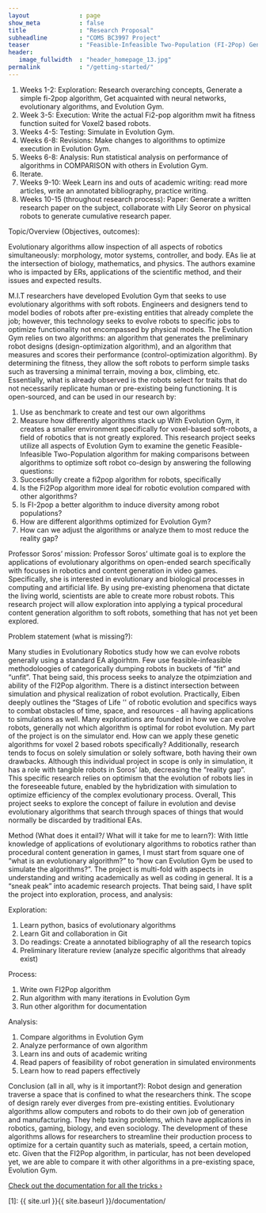 ```yaml
---
layout              : page
show_meta           : false
title               : "Research Proposal"
subheadline         : "COMS BC3997 Project"
teaser              : "Feasible-Infeasible Two-Population (FI-2Pop) Genetic Algorithm Optimization for Voxel-based Soft Robots in Evolution Gym."
header:
   image_fullwidth  : "header_homepage_13.jpg"
permalink           : "/getting-started/"
---
```

1. Weeks 1-2: Exploration: Research overarching concepts, Generate a simple fi-2pop algorithm, Get acquainted with neural networks, evolutionary algorithms, and Evolution Gym.
1. Week 3-5: Execution: Write the actual Fi2-pop algorithm mwit ha fitness function suited for Voxel2 based robots.
1. Weeks 4-5: Testing: Simulate in Evolution Gym.
1. Weeks 6-8: Revisions: Make changes to algorithms to optimize execution in Evolution Gym.
1. Weeks 6-8: Analysis: Run statistical analysis on performance of algorithms in COMPARISON with others in Evolution Gym.
1. Iterate.
1. Weeks 9-10: Week Learn ins and outs of academic writing: read more articles, write an annotated bibliography, practice writing.
1. Weeks 10-15 (throughout research process): Paper: Generate a written research paper on the subject, collaborate with Lily Seoror on physical robots to generate cumulative research paper.

Topic/Overview (Objectives, outcomes):

Evolutionary algorithms allow inspection of all aspects of robotics simultaneously: morphology, motor systems, controller, and body. EAs lie at the intersection of biology, mathematics, and physics. The authors examine who is impacted by ERs, applications of the scientific method, and their issues and expected results. 

M.I.T researchers have developed Evolution Gym that seeks to use evolutionary algorithms with soft robots. Engineers and designers tend to model bodies of robots after pre-existing entities that already complete the job; however, this technology seeks to evolve robots to specific jobs to optimize functionality not encompassed by physical models. 
The Evolution Gym relies on two algorithms: an algorithm that generates the preliminary robot designs (design-optimization algorithm), and an algorithm that measures and scores their performance (control-optimization algorithm). By determining the fitness, they allow the soft robots to perform simple tasks such as traversing a minimal terrain, moving a box, climbing, etc. Essentially, what is already observed is the robots select for traits that do not necessarily replicate human or pre-existing being functioning. It is open-sourced, and can be used in our research by:
1. Use as benchmark to create and test our own algorithms
2. Measure how differently algorithms stack up
With Evolution Gym, it creates a smaller environment specifically for voxel-based soft-robots, a field of robotics that is not greatly explored. This research project seeks utilize all aspects of Evolution Gym to examine the genetic Feasible-Infeasible Two-Population algorithm for making comparisons between algorithms to optimize soft robot co-design by answering the following questions:
1. Successfully create a fi2pop algorithm for robots, specifically
2. Is the Fi2Pop algorithm more ideal for robotic evolution compared with other algorithms?
3. Is FI-2pop a better algorithm to induce diversity among robot populations?
4. How are different algorithms optimized for Evolution Gym?
5. How can we adjust the algorithms or analyze them to most reduce the reality gap?

Professor Soros’ mission: 
Professor Soros’ ultimate goal is to explore the applications of evolutionary algorithms on open-ended search specifically with focuses in robotics and content generation in video games. Specifically, she is interested in evolutionary and biological processes in computing and artificial life. By using pre-existing phenomena that dictate the living world, scientists are able to create more robust robots. This research project will allow exploration into applying a typical procedural content generation algorithm to soft robots, something that has not yet been explored. 

Problem statement (what is missing?):

Many studies in Evolutionary Robotics study how we can evolve robots generally using a standard EA algoirhtm. Few use feasible-infeasible methodoloogies of categorically dumping robots in buckets of “fit” and “unfit”. That being said, this process seeks to analyze the otpimziation and ability of the FI2Pop algorithm.
There is a distinct intersection between simulation and physical realization of robot evolution. Practically, Eiben deeply outlines the “Stages of Life '' of robotic evolution and specifics ways to combat obstacles of time, space, and resources - all having applications to simulations as well. Many explorations are founded in how we can evolve robots, generally not which algorithm is optimal for robot evolution. My part of the project is on the simulator end. How can we apply these genetic algorithms for voxel 2 based robots specifically? Additionally, research tends to focus on solely simulation or solely software, both having their own drawbacks. Although this individual project in scope is only in simulation, it has a role with tangible robots in Soros’ lab, decreasing the “reality gap”. This specific research relies on optimism that the evolution of robots lies in the foreseeable future, enabled by the hybridization with simulation to optimize efficiency of the complex evolutionary process.
Overall, This project seeks to explore the concept of failure in evolution and devise evolutionary algorithms that search through spaces of things that would normally be discarded by traditional EAs.


Method (What does it entail?/ What will it take for me to learn?):
With little knowledge of applications of evolutionary algorithms to robotics rather than procedural content generation in games, I must start from square one of “what is an evolutionary algorithm?” to  “how can Evolution Gym be used to simulate the algorithms?”. The project is multi-fold with aspects in understanding and writing academically as well as coding in general. It is a “sneak peak” into academic research projects. That being said, I have split the project into exploration, process, and analysis: 

Exploration:
1. Learn python, basics of evolutionary algorithms
2. Learn Git and collaboration in Git
3. Do readings: Create a annotated bibliography of all the research topics
4. Preliminary literature review (analyze specific algorithms that already exist)

Process:
1. Write own FI2Pop algorithm
2. Run algorithm with many iterations in Evolution Gym
3. Run other algorithm for documentation

Analysis:
1. Compare algorithms in Evolution Gym
2. Analyze performance of own algorithm
3. Learn ins and outs of academic writing
4. Read papers of feasibility of robot generation in simulated environments
5. Learn how to read papers effectively 

Conclusion (all in all, why is it important?):
Robot design and generation traverse a space that is confined to what the researchers think. The scope of design rarely ever diverges from pre-existing entities. Evolutionary algorithms allow computers and robots to do their own job of generation and manufacturing. They help taxing problems, which have applications in robotics, gaming, biology, and even sociology. The development of these algorithms allows for researchers to streamline their production process to optimize for a certain quantity such as materials, speed, a certain motion, etc. Given that the FI2Pop algorithm, in particular, has not been developed yet, we are able to compare it with other algorithms in a pre-existing space, Evolution Gym.




<a class="radius button small" href="{{ site.url }}{{ site.baseurl }}/documentation/">Check out the documentation for all the tricks ›</a>


 [1]: {{ site.url }}{{ site.baseurl }}/documentation/
